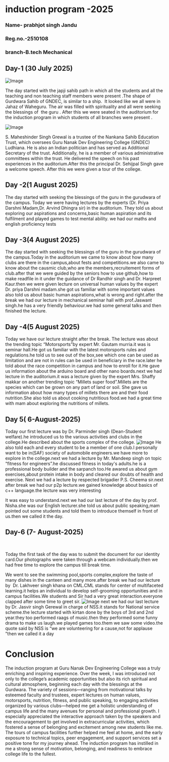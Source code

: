 # induction program -2025
### Name- prabhjot singh Jandu
### Reg.no.-2510108
### branch-B.tech Mechanical 
## Day-1 (30 July 2025) 

![Image](https://github.com/user-attachments/assets/14039f17-f64e-4782-858d-25ff3d97bc3b)

The day started with the japji sahib path in which all the students and all the teaching and non teaching staff members were present .The shape of Gurdwara Sahib of GNDEC, is similar to a ship.  It looked like we all were in Jahaz of Waheguru. The air was filled with spirituality and all were seeking the blessings of  the guru . After this we were seated in the auditorium for the induction program in which students of all branches were present .

![Image](https://github.com/user-attachments/assets/25534370-2ca7-479e-a04f-965cd173f00e)

S. Maheshinder Singh Grewal is a trustee of the Nankana Sahib Education Trust, which oversees Guru Nanak Dev Engineering College (GNDEC) Ludhiana. He is also an Indian politician and has served as Additional Secretary of the trust. Additionally, he is a member of various administrative committees within the trust. He delivered the speech on his past experiences in the auditorium.After this the principal Dr. Sehijpal Singh gave a welcome speech. After this we were given a tour of the college.

## Day -2(1 August 2025)

The day started with seeking the blessings of the guru in the gurudwara of the campus. Today we were having lectures by the experts (Dr. Priya Darshni Madam,Dr. Arvind Dhingra sir) in the auditorium. They told us about exploring our aspirations and concerns,basic human aspiration and its fulfilment and played games to test mental ability. we had our maths and english proficiency tests

## Day -3(4 August 2025)

The day started with seeking the blessings of the guru in the gurudwara of the campus.Today in the auditorium we came to know about how many clubs are there in the campus,about fests and competitions.we also came to know about the causmic club,who are the members,recruitement forms of club.after that we were guided by the seniors how to use github,how to make  readfile in it under the guidance of Dr Randhir singh and Dr. Harpreet Kaur.then we were given lecture on universal 
human values by the expert Dr. priya Darshni madam.she got us familiar with some important values also told us about basic human aspirations,what is wrong and right.after the break we had our lecture in mechanical seminar hall with prof.Jaswant singh.he has a very friendly behaviour.we had some general talks and then finished the lecture. 

## Day -4(5 August 2025)

Today we have our lecture straight after the break. The lecture was about the trending topic “Motorsports”by expert Mr. Gautam murria.it was is seminar hall.He got us familiar with the latest motorsports rules and regulations.he told us to see out of the box,see which one can be used as limitation and are not in rules can be used in beneficiary in the race.later he told about the race competition in campus and how to enroll for it.He gave us information about the arduino board and other nano boards.next we had lecture in the auditorium.it was a lecture given by the expert Mrs. Shaffy makkar on another trending topic “Millets super food”.Millets are the species which can be grown on any part of land or soil. She gave us information about how many types of millets there are and their food nutrition.She also told us about cooking nutritious food.we had a great time with mam about exploring the nutritions of millets.

## Day 5( 6-August-2025) 

Today our first lecture was by Dr. Parminder singh (Dean-Student welfare).he introduced us to the various activities and clubs in the college.He described about the sports complex of the college.
![Image](https://github.com/user-attachments/assets/ee9d9d7d-ab5e-446e-a9a9-654507e07116)
He also told each and every student to be a member of one club.I personally want to be in(SAF) society of automobile engineers.we have more to explore in the college.next we had a lecture by Mr. Mandeep singh on topic “fitness for engineers”.he discussed fitness in today's adults.he is a professional body builder and the sarpanch too.He awared us about gym exercises,about protein intake in body and cleared our doubts of health and exercise. Next we had a lecture by respected brigadier P.S. Cheema sir.next after break we had our p2p lecture.we gained knowledge about basics of c++ language.the lecture was very interesting 

It was easy to understand.next we had our last lecture of the day by prof. Nisha.she was our English lecturer.she told us about public speaking,mam pointed out some students and told them to introduce themself in front of us.then we called it the day.


## Day-6 (7- August-2025)

 

Today the first task of the day was to submit the document for our identity card.Our photographs were taken through a webcam individually.then we had free time to explore the campus till break time.

We went to see the swimming pool,sports complex,explore the taste of many dishes in the canteen and many more.after break we had our lecture by  Dr. Lakhveer singh khana on CML.CML stands for center of multifaceted learning.it helps an individual to develop self-grooming opportunities and in campus facilities.We students and Sir had a very great interaction.everyone clapped after some time to greet sir.
![Image](https://github.com/user-attachments/assets/da41a317-41b7-4654-97fe-ac942be0ebdb)
next we had our last lecture by Dr. Jasvir singh Gerewal in charge of NSS.it stands for National service scheme.the lecture started with kirtan done by the boys of 3rd and 2nd year.they too performed raags of music.then they performed some funny drama to make us laugh.we played games too.them we saw some video.the quote said by NSS is “we are volunteering for a cause,not for applause  ”then we called it a day 



# Conclusion

The induction program at Guru Nanak Dev Engineering College was a truly enriching and inspiring experience. Over the week, I was introduced not only to the college’s academic opportunities but also its rich spiritual and cultural atmosphere, beginning each day with the blessings at the Gurdwara. The variety of sessions—ranging from motivational talks by esteemed faculty and trustees, expert lectures on human values, motorsports, nutrition, fitness, and public speaking, to engaging activities organized by various clubs—helped me get a holistic understanding of campus life and the many avenues for personal and professional growth.
I especially appreciated the interactive approach taken by the speakers and the encouragement to get involved in extracurricular activities, which fostered a sense of belonging and excitement among new students like me. The tours of campus facilities further helped me feel at home, and the early exposure to technical topics, peer engagement, and support services set a positive tone for my journey ahead. The induction program has instilled in me a strong sense of motivation, belonging, and readiness to embrace college life to the fullest.



